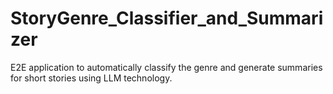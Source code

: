# StoryGenre_Classifier_and_Summarizer
 E2E application to automatically classify the genre and generate summaries for short stories using LLM technology.
